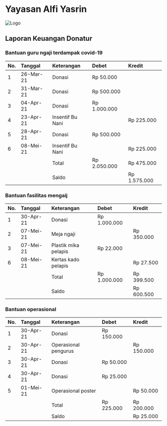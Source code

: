 # Yayasan Alfi Yasrin

![Logo](https://alfiyasrin.github.io/donations/logo.png)

## Laporan Keuangan Donatur

### Bantuan guru ngaji terdampak covid-19

| No. | Tanggal | Keterangan | Debet | Kredit |
|:-|:-|:-|:-|:-|
| 1 | 26-Mar-21 | Donasi | Rp 50.000 | |
| 2 | 31-Mar-21 | Donasi | Rp 500.000 | |
| 3 | 04-Apr-21 | Donasi | Rp 1.000.000 | |
| 4 | 23-Apr-21 | Insentif Bu Nani | | Rp 225.000 |
| 5 | 28-Apr-21 | Donasi | Rp 500.000 | |
| 6 | 08-Mei-21 | Insentif Bu Nani | | Rp 225.000 |
|  |  | Total | Rp 2.050.000 | Rp 475.000 |
|  |  | Saldo |  | Rp 1.575.000 |

### Bantuan fasilitas mengaij

| No. | Tanggal | Keterangan | Debet | Kredit |
|:-|:-|:-|:-|:-|
| 1 | 30-Apr-21 | Donasi | Rp 1.000.000 | |
| 2 | 07-Mei-21 | Meja ngaji | | Rp 350.000 |
| 3 | 07-Mei-21 | Plastik mika pelapis | Rp 22.000 | |
| 6 | 08-Mei-21 | Kertas kado pelapis | | Rp 27.500 |
|  |  | Total | Rp 1.000.000 | Rp 399.500 |
|  |  | Saldo |  | Rp 600.500 |

### Bantuan operasional

| No. | Tanggal | Keterangan | Debet | Kredit |
|:-|:-|:-|:-|:-|
| 1 | 30-Apr-21 | Donasi | Rp 150.000 | |
| 2 | 30-Apr-21 | Operasional pengurus | | Rp 150.000 |
| 3 | 30-Apr-21 | Donasi | Rp 50.000 | |
| 4 | 30-Apr-21 | Donasi | Rp 25.000 | |
| 5 | 01-Mei-21 | Operasional poster | | Rp 50.000 |
|  |  | Total | Rp 225.000 | Rp 200.000 |
|  |  | Saldo |  | Rp 25.000 |
